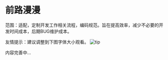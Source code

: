 前路漫漫
=======
范围：适配，定制开发工作相关流程，编码规范。旨在提高效率，减少不必要的开发时间成本，后期BUG维护成本。

友情提示：建议调整到下图字体大小观看。
![tip](http://cl.ly/062d1g3b1s25/tip)


内容完善中...

